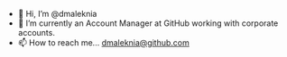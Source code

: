 - 👋 Hi, I’m @dmaleknia
- 🌱 I’m currently an Account Manager at GitHub working with corporate accounts.  
- 📫 How to reach me... dmaleknia@github.com

<!---
dmaleknia/dmaleknia is a ✨ special ✨ repository because its `README.md` (this file) appears on your GitHub profile.
You can click the Preview link to take a look at your changes.
--->


